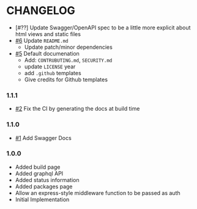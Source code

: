 # CHANGELOG

- [#??] Update Swagger/OpenAPI spec to be a little more explicit about html views and static files
- [#6] Update `README.md`
  - Update patch/minor dependencies
- [#5] Default documenation
  - Add: `CONTRUBUTING.md`, `SECURITY.md`
  - update `LICENSE` year
  - add `.github` templates
  - Give credits for Github templates

### 1.1.1

- [#2] Fix the CI by generating the docs at build time

### 1.1.0

- [#1] Add Swagger Docs

### 1.0.0

- Added build page
- Added graphql API
- Added status information
- Added packages page
- Allow an express-style middleware function to be passed as auth
- Initial Implementation

[#1]: https://github.com/godaddy/warehouse.ai-ui/pull/1
[#2]: https://github.com/godaddy/warehouse.ai-ui/pull/2
[#5]: https://github.com/godaddy/warehouse.ai-ui/pull/5
[#6]: https://github.com/godaddy/warehouse.ai-ui/pull/6
